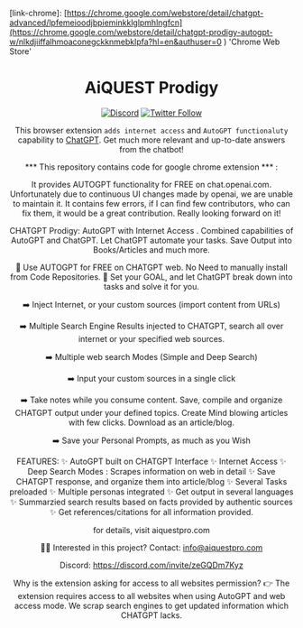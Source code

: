 
[link-chrome]: [https://chrome.google.com/webstore/detail/chatgpt-advanced/lpfemeioodjbpieminkklglpmhlngfcn](https://chrome.google.com/webstore/detail/chatgpt-prodigy-autogpt-w/nlkdjiiffalhmoaconegckknmebklpfa?hl=en&authuser=0 ) 'Chrome Web Store'


<div align="center">
<h1>AiQUEST Prodigy</h1>

[![Discord](https://img.shields.io/discord/1060110102188797992?color=green&label=Join%20server&logo=discord)]([https://discord.gg/nmCjvyVpnB](https://discord.com/invite/zeGQDm7Kyz)) [![Twitter Follow](https://img.shields.io/twitter/follow/hahahahohohe?label=follow%20me&style=social)](https://twitter.com/ProAiquest)


This browser extension `adds internet access` and `AutoGPT functionaluty` capability to [ChatGPT](https://chat.openai.com/). Get much more relevant and up-to-date answers from the chatbot!

*** This repository contains code for google chrome extension *** : 

It provides AUTOGPT functionality for FREE on chat.openai.com. Unfortunately due to continuous UI changes made by openai, we are unable to maintain it. It contains few errors, if I can find few contributors, who can fix them, it would be a great contribution. Really looking forward on it!



CHATGPT Prodigy: AutoGPT with Internet Access .  Combined capabilities of AutoGPT and ChatGPT. Let ChatGPT automate your tasks. Save Output into Books/Articles and much more.

💪 Use AUTOGPT for FREE on CHATGPT web.  No Need to manually install from Code Repositories. 
💪  Set your GOAL, and let ChatGPT break down into tasks and solve it for you.

➡️  Inject Internet, or your custom sources (import content from URLs)

➡️  Multiple Search Engine Results injected to CHATGPT, search all over internet or your specified web sources. 

➡️ Multiple web search Modes (Simple and Deep Search)

➡️ Input your custom sources in a single click

➡️ Take notes while you consume content. Save, compile and organize CHATGPT output under your defined topics. Create Mind blowing articles with few clicks. Download as an article/blog.

➡️ Save your Personal Prompts, as much as you Wish


FEATURES:
✨ AutoGPT built on CHATGPT Interface
✨ Internet Access
✨  Deep Search Modes : Scrapes information on web in detail
✨  Save CHATGPT response, and organize them into article/blog
✨  Several Tasks preloaded
✨ Multiple personas integrated
✨  Get output in several languages
✨  Summarzied search results based on facts provided by authentic sources
✨ Get references/citations for all information provided.


for details, visit aiquestpro.com

🧑‍💻 Interested in this project?
Contact: info@aiquestpro.com

Discord: https://discord.com/invite/zeGQDm7Kyz

Why is the extension asking for access to all websites permission?
👉 The extension requires access to all websites when using AutoGPT and web access mode. We scrap search engines to get updated information which CHATGPT lacks.


